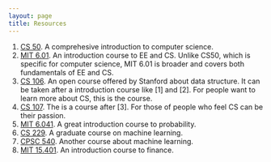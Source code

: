 ```yaml
---
layout: page
title: Resources
---
```


1. <a href="https://cs50.harvard.edu/" target="_blank">CS 50</a>. A comprehesive introduction to computer science.
2. <a href="http://ocw.mit.edu/courses/electrical-engineering-and-computer-science/6-01sc-introduction-to-electrical-engineering-and-computer-science-i-spring-2011/" target="_blan">MIT 6.01</a>. An introduction course to EE and CS. Unlike CS50, which is specific for computer science, MIT 6.01 is broader and covers both fundamentals of EE and CS.
3. <a href="https://www.youtube.com/watch?v=kMzH3tfP6f8&list=PLFE6E58F856038C69" target="_blank">CS 106</a>. An open course offered by Stanford about data structure. It can be taken after a introduction course like [1] and [2]. For people want to learn more about CS, this is the course.
4. <a href="https://www.youtube.com/view_play_list?p=9D558D49CA734A02" target="_blank">CS 107</a>. The is a course after [3]. For those of people who feel CS can be their passion.
5. <a href="http://ocw.mit.edu/courses/electrical-engineering-and-computer-science/6-041sc-probabilistic-systems-analysis-and-applied-probability-fall-2013/index.htm" target="_blank">MIT 6.041</a>. A great introduction course to probability. 
6. <a href="https://www.youtube.com/view_play_list?p=A89DCFA6ADACE599" target="_blank">CS 229</a>. A graduate course on machine learning. 
7. <a href="http://www.cs.ubc.ca/~nando/540-2013/lectures.html" target="_black">CPSC 540</a>. Another course about machine learning.
8. <a href="http://ocw.mit.edu/courses/sloan-school-of-management/15-401-finance-theory-i-fall-2008/index.htm" target="_blank">MIT 15.401</a>. An introduction course to finance.
